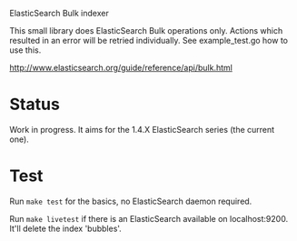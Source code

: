 ElasticSearch Bulk indexer

This small library does ElasticSearch Bulk operations only. Actions which resulted in an error will be retried individually. See example_test.go how to use this.

http://www.elasticsearch.org/guide/reference/api/bulk.html

# Status

Work in progress. It aims for the 1.4.X ElasticSearch series (the current one).

# Test

Run `make test` for the basics, no ElasticSearch daemon required.

Run `make livetest` if there is an ElasticSearch available on localhost:9200.
It'll delete the index 'bubbles'.
